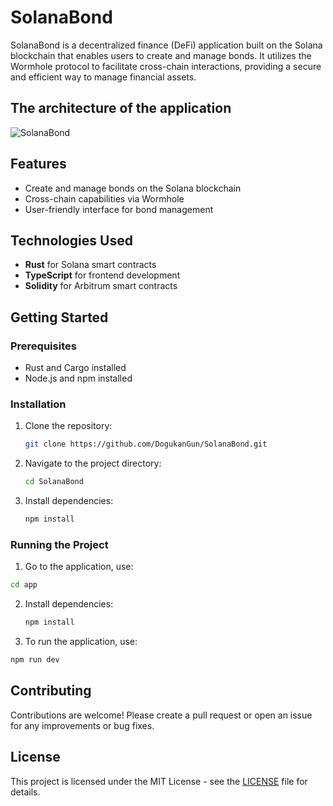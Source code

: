 # SolanaBond

SolanaBond is a decentralized finance (DeFi) application built on the Solana blockchain that enables users to create and manage bonds. It utilizes the Wormhole protocol to facilitate cross-chain interactions, providing a secure and efficient way to manage financial assets.

## The architecture of the application 

![SolanaBond](https://github.com/user-attachments/assets/650bb42e-8880-487a-8fda-bf1a9034de15)


## Features

- Create and manage bonds on the Solana blockchain
- Cross-chain capabilities via Wormhole
- User-friendly interface for bond management

## Technologies Used

- **Rust** for Solana smart contracts
- **TypeScript** for frontend development
- **Solidity** for Arbitrum smart contracts

## Getting Started

### Prerequisites

- Rust and Cargo installed
- Node.js and npm installed

### Installation

1. Clone the repository:
   ```bash
   git clone https://github.com/DogukanGun/SolanaBond.git
   ```
2. Navigate to the project directory:
   ```bash
   cd SolanaBond
   ```
3. Install dependencies:
   ```bash
   npm install
   ```

### Running the Project


1. Go to the application, use:
```bash
cd app
```
2. Install dependencies:
   ```bash
   npm install
   ```

3. To run the application, use:
```bash
npm run dev
```

## Contributing

Contributions are welcome! Please create a pull request or open an issue for any improvements or bug fixes.

## License

This project is licensed under the MIT License - see the [LICENSE](LICENSE) file for details.
